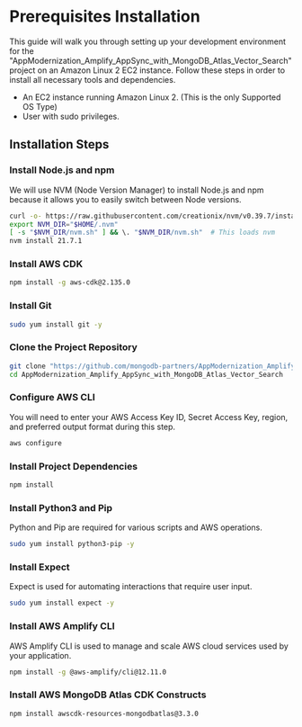 # Prerequisites Installation

This guide will walk you through setting up your development environment for the "AppModernization_Amplify_AppSync_with_MongoDB_Atlas_Vector_Search" project on an Amazon Linux 2 EC2 instance. Follow these steps in order to install all necessary tools and dependencies.
- An EC2 instance running Amazon Linux 2. (This is the only Supported OS Type)
- User with sudo privileges.

## Installation Steps

### Install Node.js and npm

We will use NVM (Node Version Manager) to install Node.js and npm because it allows you to easily switch between Node versions.

```bash
curl -o- https://raw.githubusercontent.com/creationix/nvm/v0.39.7/install.sh | bash
export NVM_DIR="$HOME/.nvm"
[ -s "$NVM_DIR/nvm.sh" ] && \. "$NVM_DIR/nvm.sh"  # This loads nvm
nvm install 21.7.1
```

### Install AWS CDK

```bash
npm install -g aws-cdk@2.135.0
```

### Install Git

```bash
sudo yum install git -y
```

### Clone the Project Repository

```bash
git clone "https://github.com/mongodb-partners/AppModernization_Amplify_AppSync_with_MongoDB_Atlas_Vector_Search.git"
cd AppModernization_Amplify_AppSync_with_MongoDB_Atlas_Vector_Search
```

### Configure AWS CLI

You will need to enter your AWS Access Key ID, Secret Access Key, region, and preferred output format during this step.

```bash
aws configure
```

### Install Project Dependencies

```bash
npm install
```

### Install Python3 and Pip

Python and Pip are required for various scripts and AWS operations.

```bash
sudo yum install python3-pip -y
```

### Install Expect

Expect is used for automating interactions that require user input.

```bash
sudo yum install expect -y
```

### Install AWS Amplify CLI

AWS Amplify CLI is used to manage and scale AWS cloud services used by your application.

```bash
npm install -g @aws-amplify/cli@12.11.0
```

### Install AWS MongoDB Atlas CDK Constructs

```bash
npm install awscdk-resources-mongodbatlas@3.3.0
```

